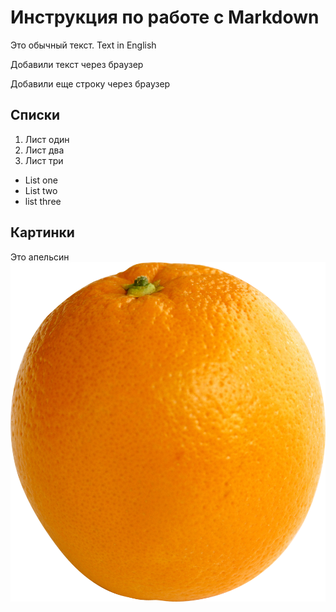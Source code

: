 # Инструкция по работе с Markdown

Это обычный текст. Text in English

Добавили текст через браузер

Добавили еще строку через браузер

## Списки

1. Лист один
2. Лист два
3. Лист три

* List one
* List two
* list three

## Картинки
Это апельсин
![orrange](orrange.png)
